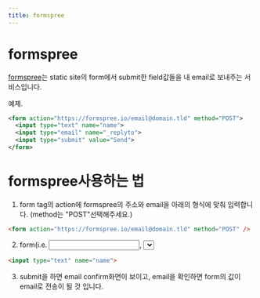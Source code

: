 ```yaml
---
title: formspree
---
```


# formspree
[formspree](https://formspree.io/)는 static site의 form에서 submit한 field값들을 내 email로 보내주는 서비스입니다.

예제.
```xml
<form action="https://formspree.io/email@domain.tld" method="POST">
  <input type="text" name="name">
  <input type="email" name="_replyto">
  <input type="submit" value="Send">
</form>
```

# formspree사용하는 법
1. form tag의 action에 formspree의 주소와 email을 아래의 형식에 맞춰 입력합니다. (method는 "POST"선택해주세요.)

```html
<form action="https://formspree.io/email@domain.tld" method="POST" />
```

2. form(i.e. <input>, <select>, <textare>)에 name attribut를 추가합니다.

```html
<input type="text" name="name">
```

3. submit을 하면 email confirm화면이 보이고, email을 확인하면 form의 값이 email로 전송이 될 것 입니다.
